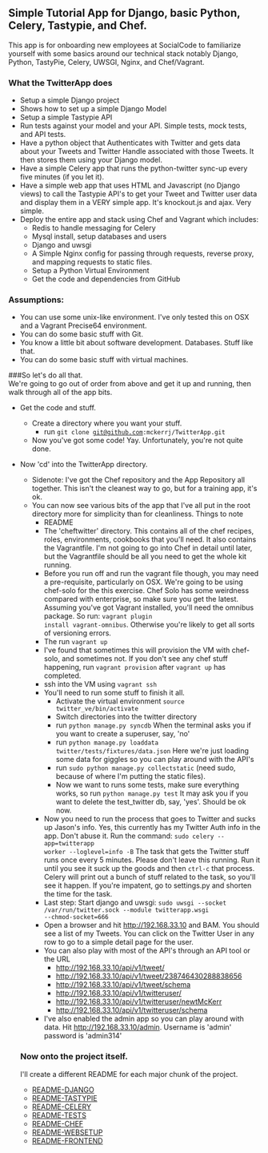 ## Simple Tutorial App for Django, basic Python, Celery, Tastypie, and Chef.
This app is for onboarding new employees at SocialCode to familiarize yourself with some basics around our technical stack notably Django, Python, TastyPie,
Celery, UWSGI, Nginx, and Chef/Vagrant.

### What the TwitterApp does
- Setup a simple Django project
- Shows how to set up a simple Django Model
- Setup a simple Tastypie API
- Run tests against your model and your API.  Simple tests, mock tests, and API tests.
- Have a python object that Authenticates with Twitter and gets data about your Tweets and Twitter Handle associated with those Tweets. It then stores them
   using your Django model.
- Have a simple Celery app that runs the python-twitter sync-up every five minutes (if you let it).
- Have a simple web app that uses HTML and Javascript (no Django views) to call the Tastypie API's to get your Tweet and Twitter user data and display them
in a VERY simple app.  It's knockout.js and ajax.  Very simple.
- Deploy the entire app and stack using Chef and Vagrant which includes:
  - Redis to handle messaging for Celery
  - Mysql install, setup databases and users
  - Django and uwsgi
  - A Simple Nginx config for passing through requests, reverse proxy, and mapping requests to static files.
  - Setup a Python Virtual Environment
  - Get the code and dependencies from GitHub

### Assumptions:
- You can use some unix-like environment.  I've only tested this on OSX and a Vagrant Precise64 environment.
- You can do some basic stuff with Git.
- You know a little bit about software development.  Databases. Stuff like that.
- You can do some basic stuff with virtual machines.

###So let's do all that.  
We're going to go out of order from above and get it up and running, then walk through all of the app bits.


- Get the code and stuff.
  - Create a directory where you want your stuff.
    - run <code>git clone git@github.com:mckerrj/TwitterApp.git</code>
  - Now you've got some code! Yay.  Unfortunately, you're not quite done.
- Now 'cd' into the TwitterApp directory.
  - Sidenote: I've got the Chef repository and the App Repository all together.  This isn't the cleanest way to go, but for a training app, it's ok.
  - You can now see various bits of the app that I've all put in the root directory more for simplicity than for cleanliness. Things to note
    - README
    - The 'cheftwitter' directory.  This contains all of the chef recipes, roles, environments, cookbooks that you'll need.  It also contains the Vagrantfile.
       I'm not going to go into Chef in detail until later, but the Vagrantfile should be all you need to get the whole kit running.
    - Before you run off and run the vagrant file though, you may need a pre-requisite, particularly on OSX.  We're going to be using chef-solo for the this exercise.
       Chef Solo has some weirdness compared with enterprise, so make sure you get the latest.  Assuming you've got Vagrant installed, you'll need the omnibus package.
       So run: <code>vagrant plugin install vagrant-omnibus</code>.  Otherwise you're likely to get all sorts of versioning errors.
    - The run <code>vagrant up</code>
    - I've found that sometimes this will provision the VM with chef-solo, and sometimes not.  If you don't see any chef stuff happening, run <code>vagrant provision</code>
       after <code>vagrant up</code> has completed.
    - ssh into the VM using <code>vagrant ssh</code>
    - You'll need to run some stuff to finish it all.
       - Activate the virtual environment <code>source twitter_ve/bin/activate</code>
       - Switch directories into the twitter directory
       - run <code>python manage.py syncdb</code>  When the terminal asks you if you want to create a superuser, say, 'no'
       - run <code>python manage.py loaddata twitter/tests/fixtures/data.json</code>  Here we're just loading some data for giggles so you can play around with the API's
       - run <code>sudo python manage.py collectstatic</code> (need sudo, because of where I'm putting the static files).
       - Now we want to runs some tests, make sure everything works, so run <code>python manage.py test</code> It may ask you if you want to delete the test_twitter db,
         say, 'yes'.  Should be ok now.
    - Now you need to run the process that goes to Twitter and sucks up Jason's info.  Yes, this currently has my Twitter Auth info in the app.  Don't abuse it.
      Run the command: <code>sudo celery --app=twitterapp worker --loglevel=info -B</code>
      The task that gets the Twitter stuff runs once every 5 minutes.  Please don't leave this running.  Run it until you see it suck up the goods and then
      <code>ctrl-c</code> that process.  Celery will print out a bunch of stuff related to the task, so you'll see it happen.  If you're impatent, go to
      settings.py and shorten the time for the task.
    - Last step: Start django and uwsgi: <code>sudo uwsgi --socket /var/run/twitter.sock --module twitterapp.wsgi --chmod-socket=666</code>
    - Open a browser and hit http://192.168.33.10 and BAM.  You should see a list of my Tweets.  You can click on the Twitter User in any row to
      go to a simple detail page for the user.
    - You can also play with most of the API's through an API tool or the URL
      - http://192.168.33.10/api/v1/tweet/
      - http://192.168.33.10/api/v1/tweet/238746430288838656
      - http://192.168.33.10/api/v1/tweet/schema
      - http://192.168.33.10/api/v1/twitteruser/
      - http://192.168.33.10/api/v1/twitteruser/newtMcKerr
      - http://192.168.33.10/api/v1/twitteruser/schema
    - I've also enabled the admin app so you can play around with data.  Hit http://192.168.33.10/admin.  Username is 'admin' password is 'admin314'

  ### Now onto the project itself.
  I'll create a different README for each major chunk of the project.
  - [README-DJANGO](README-DJANGO.md)
  - [README-TASTYPIE](README-TASTYPIE.md)
  - [README-CELERY](README-CELERY.md)
  - [README-TESTS](README-TESTS.md)
  - [README-CHEF](README-CHEF.md)
  - [README-WEBSETUP](README-WEBSETUP.md)
  - [README-FRONTEND](README-FRONTEND.md)




